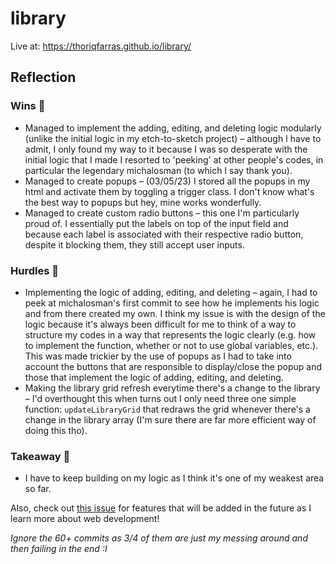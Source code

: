 # library

Live at: https://thoriqfarras.github.io/library/

## Reflection
### Wins 👑
- Managed to implement the adding, editing, and deleting logic modularly (unlike the initial logic in my etch-to-sketch project) – although I have to admit, I only found my way to it because I was so desperate with the initial logic that I made I resorted to 'peeking' at other people's codes, in particular the legendary michalosman (to which I say thank you).
- Managed to create popups – (03/05/23) I stored all the popups in my html and activate them by toggling a trigger class. I don't know what's the best way to popups but hey, mine works wonderfully.
- Managed to create custom radio buttons – this one I'm particularly proud of. I essentially put the labels on top of the input field and because each label is associated with their respective radio button, despite it blocking them, they still accept user inputs.
### Hurdles 🚧
- Implementing the logic of adding, editing, and deleting – again, I had to peek at michalosman's first commit to see how he implements his logic and from there created my own. I think my issue is with the design of the logic because it's always been difficult for me to think of a way to structure my codes in a way that represents the logic clearly (e.g. how to implement the function, whether or not to use global variables, etc.). This was made trickier by the use of popups as I had to take into account the buttons that are responsible to display/close the popup and those that implement the logic of adding, editing, and deleting.
- Making the library grid refresh everytime there's a change to the library – I'd overthought this when turns out I only need three one simple function: `updateLibraryGrid` that redraws the grid whenever there's a change in the library array (I'm sure there are far more efficient way of doing this tho).
### Takeaway 🛄
- I have to keep building on my logic as I think it's one of my weakest area so far.

Also, check out [this issue](https://github.com/thoriqfarras/library/issues/2#issue-1694171647) for features that will be added in the future as I learn more about web development!

*Ignore the 60+ commits as 3/4 of them are just my messing around and then failing in the end :I*
